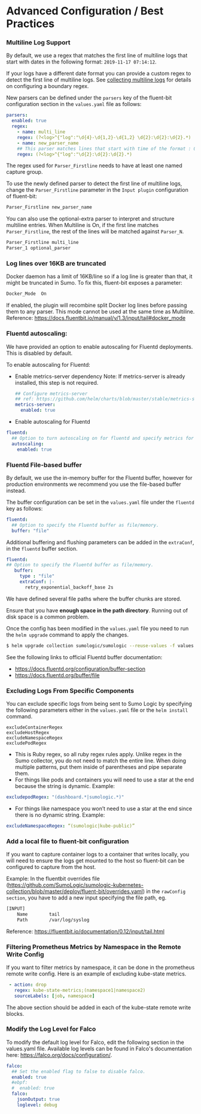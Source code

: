 # Advanced Configuration / Best Practices


### Multiline Log Support

By default, we use a regex that matches the first line of multiline logs that start with dates in the following format: `2019-11-17 07:14:12`.

If your logs have a different date format you can provide a custom regex to detect the first line of multiline logs. See [collecting multiline logs](https://help.sumologic.com/?cid=49494) for details on configuring a boundary regex.

New parsers can be defined under the `parsers` key of the fluent-bit configuration section in the `values.yaml` file as follows:

```yaml
parsers:
  enabled: true
  regex:
    - name: multi_line
    regex: (?<log>^{"log":"\d{4}-\d{1,2}-\d{1,2} \d{2}:\d{2}:\d{2}.*)
    - name: new_parser_name
    ## This parser matches lines that start with time of the format : 07:14:12
    regex: (?<log>^{"log":"\d{2}:\d{2}:\d{2}.*)
```

The regex used for `Parser_Firstline` needs to have at least one named capture group.

To use the newly defined parser to detect the first line of multiline logs, change the `Parser_Firstline` parameter in the `Input plugin` configuration of fluent-bit:

```bash
Parser_Firstline new_parser_name
```

You can also use the optional-extra parser to interpret and structure multiline entries.
When Multiline is On, if the first line matches `Parser_Firstline`, the rest of the lines will be matched against `Parser_N`.

```bash
Parser_Firstline multi_line
Parser_1 optional_parser
```
### Log lines over 16KB are truncated
Docker daemon has a limit of 16KB/line so if a log line is greater than that, it might be truncated in Sumo.
To fix this, fluent-bit exposes a parameter:  
``` bash
Docker_Mode  On
```
If enabled, the plugin will recombine split Docker log lines before passing them to any parser. This mode cannot be used at the same time as Multiline.
Reference: https://docs.fluentbit.io/manual/v/1.3/input/tail#docker_mode

### Fluentd autoscaling:

We have provided an option to enable autoscaling for Fluentd deployments. This is disabled by default. 

To enable autoscaling for Fluentd:

- Enable metrics-server dependency
  Note: If metrics-server is already installed, this step is not required.
  ```yaml
  ## Configure metrics-server
  ## ref: https://github.com/helm/charts/blob/master/stable/metrics-server/values.yaml
  metrics-server:
    enabled: true
  ```

- Enable autoscaling for Fluentd
```yaml
fluentd:
  ## Option to turn autoscaling on for fluentd and specify metrics for HPA.
  autoscaling:
    enabled: true
```


### Fluentd File-based buffer

By default, we use the in-memory buffer for the Fluentd buffer, however for production environments we recommend you use the file-based buffer instead.

The buffer configuration can be set in the `values.yaml` file under the `fluentd` key as follows:

```yaml
fluentd:
  ## Option to specify the Fluentd buffer as file/memory.
  buffer: "file"
```

Additional buffering and flushing parameters can be added in the `extraConf`, in the `fluentd` buffer section.
```yaml
fluentd:
## Option to specify the Fluentd buffer as file/memory.
   buffer: 
     type : "file"
     extraConf: |-
       retry_exponential_backoff_base 2s
```

We have defined several file paths where the buffer chunks are stored.

Ensure that you have **enough space in the path directory**. Running out of disk space is a common problem.

Once the config has been modified in the `values.yaml` file you need to run the `helm upgrade` command to apply the changes.

```bash
$ helm upgrade collection sumologic/sumologic --reuse-values -f values.yaml
```

See the following links to official Fluentd buffer documentation: 
 - https://docs.fluentd.org/configuration/buffer-section
 - https://docs.fluentd.org/buffer/file

### Excluding Logs From Specific Components

You can exclude specific logs from being sent to Sumo Logic by specifying the following parameters either in the `values.yaml` file or the `helm install` command.
```
excludeContainerRegex
excludeHostRegex
excludeNamespaceRegex
excludePodRegex
```

 - This is Ruby regex, so all ruby regex rules apply. Unlike regex in the Sumo collector, you do not need to match the entire line. When doing multiple patterns, put them inside of parentheses and pipe separate them.
 - For things like pods and containers you will need to use a star at the end because the string is dynamic. Example:
```yaml
excludepodRegex: "(dashboard.*|sumologic.*)"
```
 - For things like namespace you won’t need to use a star at the end since there is no dynamic string. Example:
```yaml
excludeNamespaceRegex: “(sumologic|kube-public)”
```

### Add a local file to fluent-bit configuration

If you want to capture container logs to a container that writes locally, you will need to ensure the logs get mounted to the host so fluent-bit can be configured to capture from the host.

Example:
In the fluentbit overrides file (https://github.com/SumoLogic/sumologic-kubernetes-collection/blob/master/deploy/fluent-bit/overrides.yaml) in the `rawConfig section`, you have to add a new input specifying the file path, eg.

```bash
[INPUT]
    Name        tail
    Path        /var/log/syslog
```
Reference: https://fluentbit.io/documentation/0.12/input/tail.html 

### Filtering Prometheus Metrics by Namespace in the Remote Write Config
If you want to filter metrics by namespace, it can be done in the prometheus remote write config. Here is an example of excluding kube-state metrics.
```yaml
 - action: drop
   regex: kube-state-metrics;(namespace1|namespace2)
   sourceLabels: [job, namespace]
```
The above section should be added in each of the kube-state remote write blocks.

### Modify the Log Level for Falco
To modify the default log level for Falco, edit the following section in the values.yaml file. Available log levels can be found in Falco's documentation here: https://falco.org/docs/configuration/.
```yaml
falco:
  ## Set the enabled flag to false to disable falco.
  enabled: true
  #ebpf:
  #  enabled: true
  falco:
    jsonOutput: true
    loglevel: debug
```
